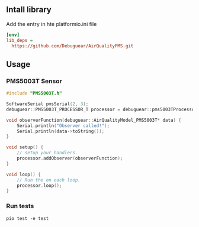 
## Intall library

Add the entry in hte platformio.ini file

```ini
[env]
lib_deps =
  https://github.com/Debuguear/AirQualityPMS.git

```

## Usage



### PMS5003T Sensor

```c++
#include "PMS5003T.h"

SoftwareSerial pmsSerial(2, 3);
debuguear::PMS5003T_PROCESSOR_T processor = debuguear::pms5003TProcessor(pmsSerial);

void observerFunction(debuguear::AirQualityModel_PMS5003T* data) {
    Serial.println("Observer called!");
    Serial.println(data->toString());
}

void setup() {
    // setup your handlers.
    processor.addObserver(observerFunction);
}

void loop() {
    // Run the on each loop.
    processor.loop();
}


```


### Run tests

```shell
pio test -e test
```
